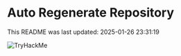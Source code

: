 # Auto Regenerate Repository

This README was last updated: 2025-01-26 23:31:19

 ![TryHackMe](https://tryhackme.com/badge/533634)